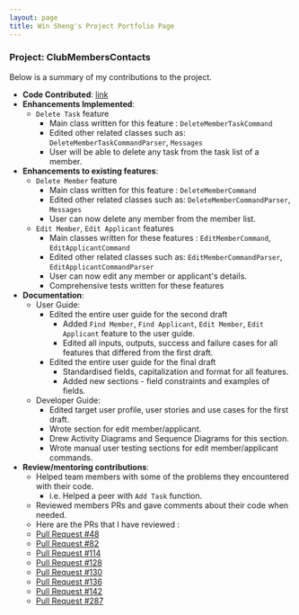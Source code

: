 ```yaml
---
layout: page
title: Win Sheng's Project Portfolio Page
---
```


### Project: ClubMembersContacts

Below is a summary of my contributions to the project.

* **Code Contributed**: [link](https://nus-cs2103-ay2324s1.github.io/tp-dashboard/?search=winsheng1&breakdown=false&sort=groupTitle%20dsc&sortWithin=title&since=2023-09-22&timeframe=commit&mergegroup=&groupSelect=groupByRepos)
* **Enhancements Implemented**:
  * `Delete Task` feature
    * Main class written for this feature : `DeleteMemberTaskCommand`
    * Edited other related classes such as: `DeleteMemberTaskCommandParser`, `Messages`
    * User will be able to delete any task from the task list of a member.
* **Enhancements to existing features**:
  * `Delete Member` feature
    * Main class written for this feature : `DeleteMemberCommand`
    * Edited other related classes such as: `DeleteMemberCommandParser`, `Messages`
    * User can now delete any member from the member list.
  * `Edit Member`, `Edit Applicant` features
    * Main classes written for these features : `EditMemberCommand`, `EditApplicantCommand`
    * Edited other related classes such as: `EditMemberCommandParser`, `EditApplicantCommandParser`
    * User can now edit any member or applicant's details.
    * Comprehensive tests written for these features
* **Documentation**:
  * User Guide:
    * Edited the entire user guide for the second draft
      * Added `Find Member`, `Find Applicant`, `Edit Member`, `Edit Applicant` feature to the user guide.
      * Edited all inputs, outputs, success and failure cases for all features that differed from the first draft.
    * Edited the entire user guide for the final draft
      * Standardised fields, capitalization and format for all features.
      * Added new sections - field constraints and examples of fields.
  * Developer Guide:
    * Edited target user profile, user stories and use cases for the first draft.
    * Wrote section for edit member/applicant.
    * Drew Activity Diagrams and Sequence Diagrams for this section.
    * Wrote manual user testing sections for edit member/applicant commands.
* **Review/mentoring contributions**:
  * Helped team members with some of the problems they encountered with their code.
    * i.e. Helped a peer with `Add Task` function.
  * Reviewed members PRs and gave comments about their code when needed.
  * Here are the PRs that I have reviewed :
  * [Pull Request #48](https://github.com/AY2324S1-CS2103T-W15-3/tp/pull/48)
  * [Pull Request #82](https://github.com/AY2324S1-CS2103T-W15-3/tp/pull/82)
  * [Pull Request #114](https://github.com/AY2324S1-CS2103T-W15-3/tp/pull/114)
  * [Pull Request #128](https://github.com/AY2324S1-CS2103T-W15-3/tp/pull/128)
  * [Pull Request #130](https://github.com/AY2324S1-CS2103T-W15-3/tp/pull/130)
  * [Pull Request #136](https://github.com/AY2324S1-CS2103T-W15-3/tp/pull/136)
  * [Pull Request #142](https://github.com/AY2324S1-CS2103T-W15-3/tp/pull/142)
  * [Pull Request #287](https://github.com/AY2324S1-CS2103T-W15-3/tp/pull/287)
